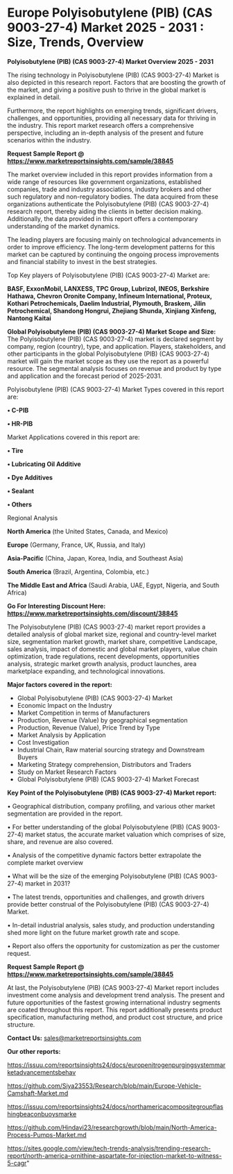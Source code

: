 # Europe Polyisobutylene (PIB) (CAS 9003-27-4) Market 2025 - 2031 : Size, Trends, Overview

<Strong> Polyisobutylene (PIB) (CAS 9003-27-4) Market Overview 2025 - 2031</strong>

The rising technology in Polyisobutylene (PIB) (CAS 9003-27-4) Market is also depicted in this research report. Factors that are boosting the growth of the market, and giving a positive push to thrive in the global market is explained in detail.

Furthermore, the report highlights on emerging trends, significant drivers, challenges, and opportunities, providing all necessary data for thriving in the industry. This report market research offers a comprehensive perspective, including an in-depth analysis of the present and future scenarios within the industry.

<strong>Request Sample Report @ <a href=https://www.marketreportsinsights.com/sample/38845>https://www.marketreportsinsights.com/sample/38845</a></strong>

The market overview included in this report provides information from a wide range of resources like government organizations, established companies, trade and industry associations, industry brokers and other such regulatory and non-regulatory bodies. The data acquired from these organizations authenticate the Polyisobutylene (PIB) (CAS 9003-27-4) research report, thereby aiding the clients in better decision making. Additionally, the data provided in this report offers a contemporary understanding of the market dynamics.

The leading players are focusing mainly on technological advancements in order to improve efficiency. The long-term development patterns for this market can be captured by continuing the ongoing process improvements and financial stability to invest in the best strategies.

Top Key players of Polyisobutylene (PIB) (CAS 9003-27-4) Market are:

<strong>BASF, ExxonMobil, LANXESS, TPC Group, Lubrizol, INEOS, Berkshire Hathawa, Chevron Oronite Company, Infineum International, Proteux, Kothari Petrochemicals, Daelim Industrial, Plymouth, Braskem, Jilin Petrochemical, Shandong Hongrui, Zhejiang Shunda, Xinjiang Xinfeng, Nantong Kaitai</strong>

<strong><b>Global Polyisobutylene (PIB) (CAS 9003-27-4) Market Scope and Size:</b></strong>
The Polyisobutylene (PIB) (CAS 9003-27-4) market is declared segment by company, region (country), type, and application. Players, stakeholders, and other participants in the global Polyisobutylene (PIB) (CAS 9003-27-4) market will gain the market scope as they use the report as a powerful resource. The segmental analysis focuses on revenue and product by type and application and the forecast period of 2025-2031.

Polyisobutylene (PIB) (CAS 9003-27-4) Market Types covered in this report are:

<strong>•  C-PIB

•  HR-PIB</strong>

Market Applications covered in this report are:

<strong>•  Tire

•  Lubricating Oil Additive

•  Dye Additives

•  Sealant

•  Others</strong> 

Regional Analysis

<strong>North America</strong> (the United States, Canada, and Mexico)

<strong>Europe</strong> (Germany, France, UK, Russia, and Italy)

<strong>Asia-Pacific</strong> (China, Japan, Korea, India, and Southeast Asia)

<strong>South America</strong> (Brazil, Argentina, Colombia, etc.)

<strong>The Middle East and Africa</strong> (Saudi Arabia, UAE, Egypt, Nigeria, and South Africa)

<strong>Go For Interesting Discount Here: <a href=https://www.marketreportsinsights.com/discount/38845>https://www.marketreportsinsights.com/discount/38845</a></strong>

The Polyisobutylene (PIB) (CAS 9003-27-4) market report provides a detailed analysis of global market size, regional and country-level market size, segmentation market growth, market share, competitive Landscape, sales analysis, impact of domestic and global market players, value chain optimization, trade regulations, recent developments, opportunities analysis, strategic market growth analysis, product launches, area marketplace expanding, and technological innovations.

<strong><b>Major factors covered in the report:</b></strong>
<ul>
  <li>Global Polyisobutylene (PIB) (CAS 9003-27-4) Market </li>
  <li>Economic Impact on the Industry</li>
  <li>Market Competition in terms of Manufacturers</li>
  <li>Production, Revenue (Value) by geographical segmentation</li>
  <li>Production, Revenue (Value), Price Trend by Type</li>
  <li>Market Analysis by Application</li>
  <li>Cost Investigation</li>
  <li>Industrial Chain, Raw material sourcing strategy and Downstream Buyers</li>
  <li>Marketing Strategy comprehension, Distributors and Traders</li>
  <li>Study on Market Research Factors</li>
  <li>Global Polyisobutylene (PIB) (CAS 9003-27-4) Market Forecast</li>
</ul>

<strong><b>Key Point of the Polyisobutylene (PIB) (CAS 9003-27-4) Market report:</b></strong>

• Geographical distribution, company profiling, and various other market segmentation are provided in the report.

• For better understanding of the global Polyisobutylene (PIB) (CAS 9003-27-4) market status, the accurate market valuation which comprises of size, share, and revenue are also covered.

• Analysis of the competitive dynamic factors better extrapolate the complete market overview

• What will be the size of the emerging Polyisobutylene (PIB) (CAS 9003-27-4) market in 2031?

• The latest trends, opportunities and challenges, and growth drivers provide better construal of the Polyisobutylene (PIB) (CAS 9003-27-4) Market.

• In-detail industrial analysis, sales study, and production understanding shed more light on the future market growth rate and scope.

• Report also offers the opportunity for customization as per the customer request.

<strong>Request Sample Report @ <a href=https://www.marketreportsinsights.com/sample/38845>https://www.marketreportsinsights.com/sample/38845</a></strong>

At last, the Polyisobutylene (PIB) (CAS 9003-27-4) Market report includes investment come analysis and development trend analysis. The present and future opportunities of the fastest growing international industry segments are coated throughout this report. This report additionally presents product specification, manufacturing method, and product cost structure, and price structure.

<strong>Contact Us:</strong>
sales@marketreportsinsights.com

<strong>Our other reports:</strong>

<a href=https://issuu.com/reportsinsights24/docs/europenitrogenpurgingsystemmarketadvancementsbehav>https://issuu.com/reportsinsights24/docs/europenitrogenpurgingsystemmarketadvancementsbehav</a>

<a href=https://github.com/Siya23553/Research/blob/main/Europe-Vehicle-Camshaft-Market.md>https://github.com/Siya23553/Research/blob/main/Europe-Vehicle-Camshaft-Market.md</a>

<a href=https://issuu.com/reportsinsights24/docs/northamericacompositegroupflashingbeaconbuoysmarke>https://issuu.com/reportsinsights24/docs/northamericacompositegroupflashingbeaconbuoysmarke</a>

<a href=https://github.com/Hindavi23/researchgrowth/blob/main/North-America-Process-Pumps-Market.md>https://github.com/Hindavi23/researchgrowth/blob/main/North-America-Process-Pumps-Market.md</a>

<a href=https://sites.google.com/view/tech-trends-analysis/trending-research-report/north-america-ornithine-aspartate-for-injection-market-to-witness-5-cagr>https://sites.google.com/view/tech-trends-analysis/trending-research-report/north-america-ornithine-aspartate-for-injection-market-to-witness-5-cagr</a>"
